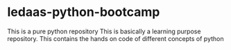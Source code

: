 # Iedaas-python-bootcamp
This is a pure python repository
This  is basically a learning purpose repository.
This contains the  hands on code of different concepts of python 

